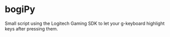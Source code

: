 # bogiPy
Small script using the Logitech Gaming SDK to let your g-keyboard highlight keys after pressing them.
